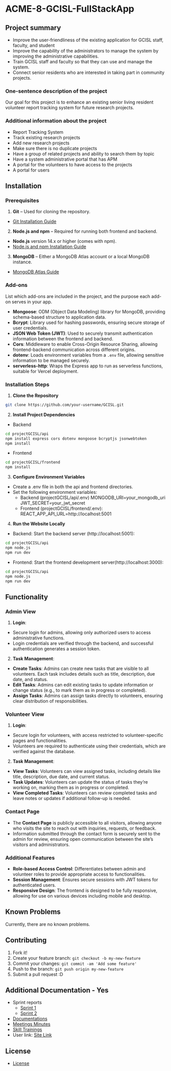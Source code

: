 # ACME-8-GCISL-FullStackApp

## Project summary     
- Improve the user-friendliness of the existing application for GCISL staff, faculty, and student
- Improve the capability of the administrators to manage the system by improving the administrative capabilities.
- Train GCISL staff and faculty so that they can use and manage the system.
- Connect senior residents who are interested in taking part in community projects.

### One-sentence description of the project
Our goal for this project is to enhance an existing senior living resident volunteer report tracking system for future research projects.

### Additional information about the project  
- Report Tracking System
- Track existing research projects
- Add new research projects
- Make sure there is no duplicate projects
- Have a group of related projects and ability to search them by topic
- Have a system administrative portal that has APM 
- A portal for the volunteers to have access to the projects
- A portal for users

## Installation   

### Prerequisites 

1. **Git** – Used for cloning the repository.
  - [Git Installation Guide](https://git-scm.com/book/en/v2/Getting-Started-Installing-Git)

2. **Node.js and npm** – Required for running both frontend and backend.
  - **Node.js** version 14.x or higher (comes with npm).
  - [Node.js and npm Installation Guide](https://nodejs.org/)

3. **MongoDB** – Either a MongoDB Atlas account or a local MongoDB instance.
  - [MongoDB Atlas Guide](https://www.mongodb.com/cloud/atlas)

### Add-ons 
List which add-ons are included in the project, and the purpose each add-on serves in your app.
- **Mongoose**: ODM (Object Data Modeling) library for MongoDB, providing schema-based structure to application data.
- **Bcrypt**: Library used for hashing passwords, ensuring secure storage of user credentials.
- **JSON Web Token (JWT)**: Used to securely transmit authentication information between the frontend and backend.
- **Cors**: Middleware to enable Cross-Origin Resource Sharing, allowing frontend-backend communication across different origins.
- **dotenv**: Loads environment variables from a `.env` file, allowing sensitive information to be managed securely.
- **serverless-http**: Wraps the Express app to run as serverless functions, suitable for Vercel deployment.

### Installation Steps

  1. **Clone the Repository** 
  ```sh
  git clone https://github.com/your-username/GCISL.git
  ```
  2. **Install Project Dependencies** 
  - Backend
  ```sh
  cd projectGCISL/api
  npm install express cors dotenv mongoose bcryptjs jsonwebtoken
  npm install
  ```
  - Frontend
  ```sh
  cd projectGCISL/frontend
  npm install
  ```

  3. **Configure Environment Variables** 
  - Create a .env file in both the api and frontend directories.
  - Set the following environment variables:
     * Backend (projectGCISL/api/.env)
        MONGODB_URI=your_mongodb_uri
        JWT_SECRET=your_jwt_secret
     * Frontend (projectGCISL/frontend/.env):
       REACT_APP_API_URL=http://localhost:5001

  4. **Run the Website Locally**
  - Backend: Start the backend server (http://localhost:5001):
  ```sh
  cd projectGCISL/api
  npm node.js
  npm run dev
  ```
  - Frontend: Start the frontend development server(http://localhost:3000):
  ```sh
  cd projectGCISL/api
  npm node.js
  npm run dev
  ```

## Functionality  

### Admin View

1. **Login**:
  - Secure login for admins, allowing only authorized users to access administrative functions.
  - Login credentials are verified through the backend, and successful authentication generates a session token.

2. **Task Management**:
  - **Create Tasks**: Admins can create new tasks that are visible to all volunteers. Each task includes details such as title, description, due date, and status.
  - **Edit Tasks**: Admins can edit existing tasks to update information or change status (e.g., to mark them as in progress or completed).
  - **Assign Tasks**: Admins can assign tasks directly to volunteers, ensuring clear distribution of responsibilities.

### Volunteer View

1. **Login**:
  - Secure login for volunteers, with access restricted to volunteer-specific pages and functionalities.
  - Volunteers are required to authenticate using their credentials, which are verified against the database.

2. **Task Management**:
  - **View Tasks**: Volunteers can view assigned tasks, including details like title, description, due date, and current status.
  - **Task Updates**: Volunteers can update the status of tasks they’re working on, marking them as in progress or completed.
  - **View Completed Tasks**: Volunteers can review completed tasks and leave notes or updates if additional follow-up is needed.


### Contact Page

- The **Contact Page** is publicly accessible to all visitors, allowing anyone who visits the site to reach out with inquiries, requests, or feedback.
- Information submitted through the contact form is securely sent to the admin for review, ensuring open communication between the site’s visitors and administrators.

### Additional Features

- **Role-based Access Control**: Differentiates between admin and volunteer roles to provide appropriate access to functionalities.
- **Session Management**: Ensures secure sessions with JWT tokens for authenticated users.
- **Responsive Design**: The frontend is designed to be fully responsive, allowing for use on various devices including mobile and desktop.

## Known Problems
Currently, there are no known problems.

## Contributing 
1. Fork it!
2. Create your feature branch: `git checkout -b my-new-feature`
3. Commit your changes: `git commit -am 'Add some feature'`
4. Push to the branch: `git push origin my-new-feature`
5. Submit a pull request :D

## Additional Documentation - Yes
* Sprint reports
   - [Sprint 1](https://github.com/awishto-write/GCISL/blob/main/Sprints/Sprint1)
   - [Sprint 2](https://github.com/awishto-write/GCISL/blob/main/Sprints/Sprint2)
* [Documentations](https://github.com/awishto-write/GCISL/blob/main/ProjectDocumentations)
* [Meetings Minutes](https://github.com/awishto-write/GCISL/blob/main/MeetingsMinutes)
* [Skill Trainings](https://github.com/awishto-write/GCISL/blob/main/SkillTraining)
* User link: [Site Link](https://gciconnect.vercel.app/)

## License
- [License](https://github.com/awishto-write/GCISL/blob/main/LICENSE.txt)  
